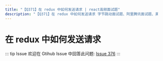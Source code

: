 ```yaml
---
title: "【Q371】在 redux 中如何发送请求 | react高频面试题"
description: "【Q371】在 redux 中如何发送请求 字节跳动面试题、阿里腾讯面试题、美团小米面试题。"
---
```


# 在 redux 中如何发送请求

::: tip Issue
欢迎在 Gtihub Issue 中回答此问题: [Issue 376](https://github.com/shfshanyue/Daily-Question/issues/376)
:::
